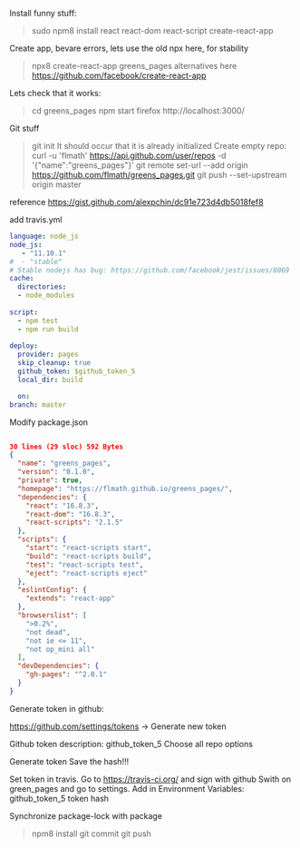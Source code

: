 Install funny stuff:
 > sudo npm8 install react react-dom react-script create-react-app

Create app, bevare errors, lets use the old npx here, for stability
 > npx8 create-react-app greens_pages
alternatives here https://github.com/facebook/create-react-app

Lets check that it works:
 > cd greens_pages
 > npm start
 > firefox http://localhost:3000/

Git stuff
 > git init
It should occur that it is already initialized
Create empty repo:
 > curl -u 'flmath' https://api.github.com/user/repos -d '{"name":"greens_pages"}'
 > git remote set-url --add origin https://github.com/flmath/greens_pages.git
 > git push --set-upstream origin master
 
reference https://gist.github.com/alexpchin/dc91e723d4db5018fef8

add travis.yml
```yml
language: node_js
node_js:
   - "11.10.1"  
#  - "stable"
# Stable nodejs has bug: https://github.com/facebook/jest/issues/8069
cache:
  directories:
  - node_modules
  
script:
  - npm test 
  - npm run build
  
deploy:
  provider: pages 
  skip_cleanup: true
  github_token: $github_token_5
  local_dir: build

  on:  
branch: master
```

Modify package.json
```json

30 lines (29 sloc) 592 Bytes
{
  "name": "greens_pages",
  "version": "0.1.0",
  "private": true,
  "homepage": "https://flmath.github.io/greens_pages/",
  "dependencies": {
    "react": "16.8.3",
    "react-dom": "16.8.3",
    "react-scripts": "2.1.5"
  },
  "scripts": {
    "start": "react-scripts start",
    "build": "react-scripts build",
    "test": "react-scripts test",
    "eject": "react-scripts eject"
  },
  "eslintConfig": {
    "extends": "react-app"
  },
  "browserslist": [
    ">0.2%",
    "not dead",
    "not ie <= 11",
    "not op_mini all"
  ],
  "devDependencies": {
    "gh-pages": "^2.0.1"
  }
}
```
Generate token in github:

https://github.com/settings/tokens -> Generate new token

Github token description: github_token_5
Choose all repo options

Generate token
Save the hash!!!

Set token in travis.
Go to https://travis-ci.org/ and sign with github
Swith on green_pages and go to settings.
Add in Environment Variables: github_token_5 token hash

Synchronize package-lock with package
 > npm8 install 
 > git commit
 > git push
 
